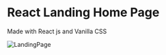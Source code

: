 # React Landing Home Page

Made with React js and Vanilla CSS

![LandingPage](https://github.com/nishant99shah/home-landing-page/assets/38612350/b0ea154e-25a2-479f-94f5-5db4be843b5b)
